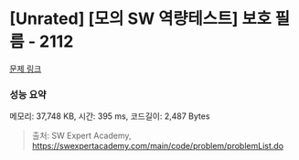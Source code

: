 # [Unrated] [모의 SW 역량테스트] 보호 필름 - 2112 

[문제 링크](https://swexpertacademy.com/main/code/problem/problemDetail.do?contestProbId=AV5V1SYKAaUDFAWu) 

### 성능 요약

메모리: 37,748 KB, 시간: 395 ms, 코드길이: 2,487 Bytes



> 출처: SW Expert Academy, https://swexpertacademy.com/main/code/problem/problemList.do